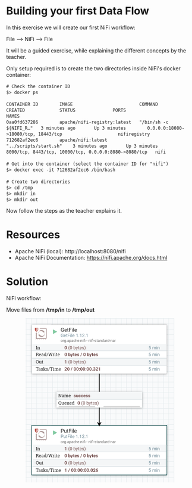 # Building your first Data Flow

In this exercise we will create our first NiFi workflow:

File --> NiFi --> File

It will be a guided exercise, while explaining the different concepts by the teacher.

Only setup required is to create the two directories inside NiFi's docker container:

```shell
# Check the container ID
$> docker ps

CONTAINER ID        IMAGE                         COMMAND                  CREATED             STATUS              PORTS                                                   NAMES
0aa0fd637286        apache/nifi-registry:latest   "/bin/sh -c ${NIFI_R…"   3 minutes ago       Up 3 minutes        0.0.0.0:18080->18080/tcp, 18443/tcp                     nifiregistry
712682af2ec6        apache/nifi:latest            "../scripts/start.sh"    3 minutes ago       Up 3 minutes        8000/tcp, 8443/tcp, 10000/tcp, 0.0.0.0:8080->8080/tcp   nifi

# Get into the container (select the container ID for "nifi")
$> docker exec -it 712682af2ec6 /bin/bash

# Create two directories
$> cd /tmp
$> mkdir in
$> mkdir out
```

Now follow the steps as the teacher explains it.

# Resources

* Apache NiFi (local): http://localhost:8080/nifi
* Apache NiFi Documentation: https://nifi.apache.org/docs.html

# Solution

NiFi workflow:

Move files from **/tmp/in** to **/tmp/out**

<p align="center">
  <img width="400" src="Solution1.png" />
</p>
